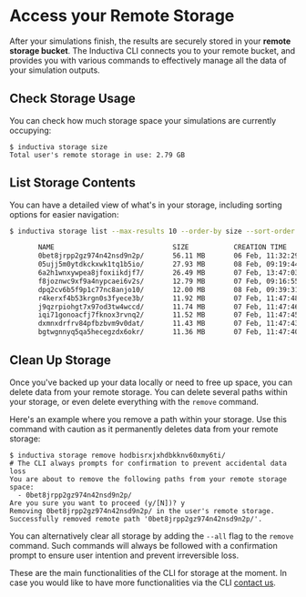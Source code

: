 # Access your Remote Storage

After your simulations finish, the results are securely stored in your **remote 
storage bucket**. The Inductiva CLI connects you to your remote bucket, and
provides you with various commands to effectively manage all the data of your 
simulation outputs.

## Check Storage Usage

You can check how much storage space your simulations are currently occupying:

```console
$ inductiva storage size
Total user's remote storage in use: 2.79 GB
```

## List Storage Contents

You can have a detailed view of what's in your storage, including sorting options 
for easier navigation:

```bash
$ inductiva storage list --max-results 10 --order-by size --sort-order desc

       NAME                             SIZE           CREATION TIME
       0bet8jrpp2gz974n42nsd9n2p/       56.11 MB       06 Feb, 11:32:29
       05ujj5m0ytdkckxwk1tq1b5io/       27.93 MB       08 Feb, 09:19:44
       6a2h1wnxywpea8jfoxiikdjf7/       26.49 MB       07 Feb, 13:47:03
       f8joznwc9xf9a4nypcaei6v2s/       12.79 MB       07 Feb, 09:16:55
       dpq2cv6b5f9p1c77nc8anjo10/       12.00 MB       08 Feb, 09:39:31
       r4kerxf4b53krgn0s3fyece3b/       11.92 MB       07 Feb, 11:47:48
       j9qzrpiohgt7x97od3tw4wccd/       11.74 MB       07 Feb, 11:47:46
       iqi71gonoacfj7fknox3rvnq2/       11.52 MB       07 Feb, 11:47:45
       dxmnxdrfrv84pfbzbvm9v0dat/       11.43 MB       07 Feb, 11:47:43
       bgtwgnnyq5qa5hecegzdx6okr/       11.36 MB       07 Feb, 11:47:40
```

## Clean Up Storage
Once you've backed up your data locally or need to free up space, you can delete 
data from your remote storage. You can delete several paths within your
storage, or even delete everything with the `remove` command.

Here's an example where you remove a path within your storage. Use this command 
with caution as it permanently deletes data from your remote 
storage: 

```console
$ inductiva storage remove hodbisrxjxhdbkknv60xmy6ti/
# The CLI always prompts for confirmation to prevent accidental data loss
You are about to remove the following paths from your remote storage space:
  - 0bet8jrpp2gz974n42nsd9n2p/
Are you sure you want to proceed (y/[N])? y
Removing 0bet8jrpp2gz974n42nsd9n2p/ in the user's remote storage.
Successfully removed remote path '0bet8jrpp2gz974n42nsd9n2p/'.
```
You can alternatively clear all storage by adding the `--all` flag to the `remove` command.
Such commands will always be followed with a confirmation prompt to ensure user intention
and prevent irreversible loss.

These are the main functionalities of the CLI for storage at the moment. In case
you would like to have more functionalities via the CLI [contact us](mailto:support@inductiva.ai).
